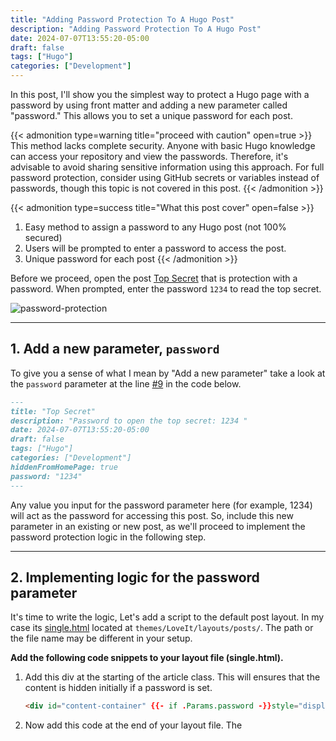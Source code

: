 ```yaml
---
title: "Adding Password Protection To A Hugo Post"
description: "Adding Password Protection To A Hugo Post"
date: 2024-07-07T13:55:20-05:00
draft: false
tags: ["Hugo"]
categories: ["Development"]
---
```


In this post, I'll show you the simplest way to protect a Hugo page with a password by using front matter and adding a new parameter called "password." This allows you to set a unique password for each post. 

{{< admonition type=warning title="proceed with caution" open=true >}}
This method lacks complete security. Anyone with basic Hugo knowledge can access your repository and view the passwords. Therefore, it's advisable to avoid sharing sensitive information using this approach. For full password protection, consider using GitHub secrets or variables instead of passwords, though this topic is not covered in this post.
{{< /admonition >}}


{{< admonition type=success title="What this post cover" open=false >}}
1. Easy method to assign a password to any Hugo post (not 100% secured)
2. Users will be prompted to enter a password to access the post.
3. Unique password for each post
{{< /admonition >}}

Before we proceed, open the post [Top Secret](http://localhost:1313/posts/top_secret/) that is protection with a password. When prompted, enter the password `1234` to read the top secret. 

![password-protection](https://pouch.jumpshare.com/preview/GA_t8X7rJkwOSdsolhK4H7ND9kHBOgRq7g98Vcr_R62DovJUg6TLF0gQt5140AoHfJD7SLqCLZnupx2aUWWIM4A9dVtAxDj6JHloBdAvI18)

----
## 1. Add a new parameter, `password`
To give you a sense of what I mean by "Add a new parameter" take a look at the `password` parameter at the line [#9](https://github.com/lazydeveloper/lazydeveloper.github.io/blob/1477fa46fe7425899d15470398e4405f6c0cfb0a/content/posts/top_secret.md?plain=1#L8) in the code below.
```markdown
---
title: "Top Secret"
description: "Password to open the top secret: 1234 "
date: 2024-07-07T13:55:20-05:00
draft: false
tags: ["Hugo"]
categories: ["Development"]
hiddenFromHomePage: true
password: "1234"
---
```
Any value you input for the password parameter here (for example, 1234) will act as the password for accessing this post. So, include this new parameter in an existing or new post, as we'll proceed to implement the password protection logic in the following step.

----
## 2. Implementing logic for the password parameter

It's time to write the logic, Let's add a script to the default post layout. In my case its [single.html](https://github.com/lazydeveloper/lazydeveloper.github.io/blob/main/themes/LoveIt/layouts/posts/single.html) located at `themes/LoveIt/layouts/posts/`. The path or the file name may be different in your setup.

**Add the following code snippets to your layout file (single.html).**

01. Add this div at the starting of the article class. This will ensures that the content is hidden initially if a password is set.
    ```html
    <div id="content-container" {{- if .Params.password -}}style="display: none;"{{- end -}}>
    ```

02. Now add this code at the end of your layout file. The <script> handles the password prompt and reveals the content if the correct password is entered.
    ```html
    <script>
            window.onload = function() {
                var contentContainer = document.getElementById("content-container");
                if ("{{ .Params.password }}" !== "") {
                    var password = prompt("Enter password:");
                    if (password === "{{ .Params.password }}") {
                        contentContainer.style.display = "block";
                    } else {
                        alert("Incorrect password");
                    }
                } else {
                    contentContainer.style.display = "block";
                }
            };
        </script>
    ```
    Here my [single.html](https://github.com/lazydeveloper/lazydeveloper.github.io/blob/1477fa46fe7425899d15470398e4405f6c0cfb0a/themes/LoveIt/layouts/posts/single.html) file for quick reference. Look at the line#[21](https://github.com/lazydeveloper/lazydeveloper.github.io/blob/1477fa46fe7425899d15470398e4405f6c0cfb0a/themes/LoveIt/layouts/posts/single.html#L22) and line#[104 to 118](https://github.com/lazydeveloper/lazydeveloper.github.io/blob/1477fa46fe7425899d15470398e4405f6c0cfb0a/themes/LoveIt/layouts/posts/single.html#L104)


----
## 3. Testing the protection
Now that you know how to add a password parameter and the logic to check the password, you can create a new post with a password parameter or add the password parameter to an existing post. This method should work fine.

However, as previously discussed, this method is not 100% secure. At the time of writing this post, I'm not certain about replacing the password with a GitHub variable or secret, or using any similar mechanism to hide the password. If I manage to achieve this (fingers crossed), I will update this post accordingly.

Please share your opinions or any other suggestions by [commenting here](https://github.com/lazydeveloper/lazydeveloper.github.io/discussions/new/)








